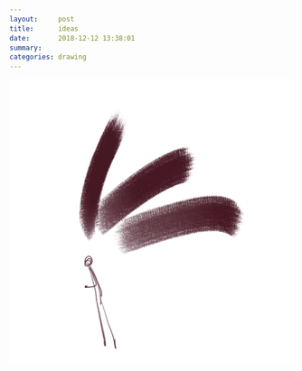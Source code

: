 ```yaml
---
layout:     post
title:      ideas
date:       2018-12-12 13:38:01
summary:    
categories: drawing
---
```

![ideas](/images/diary/ideas.png ".")
